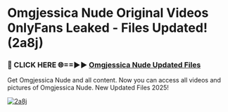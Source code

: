 # Omgjessica Nude Original Videos 0nlyFans Leaked - Files Updated! (2a8j)

<h3>🔴 CLICK HERE 🌐==►► <a href="https://tinyurl.com/y5r63du9" rel="nofollow">Omgjessica Nude Updated Files</a></h3>

Get Omgjessica Nude and all content. Now you can access all videos and pictures of Omgjessica Nude. New Updated Files 2025!

[![2a8j](https://i.imgur.com/UVo9nyh.gif)](https://tinyurl.com/y5r63du9)